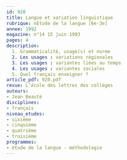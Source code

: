 ```yaml
---
id: 920
title: Langue et variation linguistique 
rubrique: nÉtude de la langue [6e-3e]
annee: 1992
magazine: n°14 15 juin 1993
pages: 4
description: 
  1. Grammaticalité, usage(s) et norme
  2. Les usages : variations régionales
  3. Les usages : variantes liées au temps
  4. Les usages : variantes sociales
  5. Quel français enseigner ?
article_pdf: 920.pdf
revue: L’école des lettres des collèges
auteurs:
- Jean Beauté
disciplines:
- français
niveau_etudes:
- sixième
- cinquième
- quatrième
- troisième
programmes:
- étude de la langue - méthodologie
---
```

